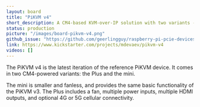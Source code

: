 ```yaml
---
layout: board
title: "PiKVM v4"
short_description: A CM4-based KVM-over-IP solution with two variants - mini and plus.
status: production
picture: "/images/board-pikvm-v4.png"
github_issue: "https://github.com/geerlingguy/raspberry-pi-pcie-devices/issues/496"
link: https://www.kickstarter.com/projects/mdevaev/pikvm-v4
videos: []
---
```

The PiKVM v4 is the latest iteration of the reference PiKVM device. It comes in two CM4-powered variants: the Plus and the mini.

The mini is smaller and fanless, and provides the same basic functionality of the PiKVM v3. The Plus includes a fan, multiple power inputs, multiple HDMI outputs, and optional 4G or 5G cellular connectivity.
